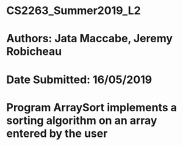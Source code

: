 # CS2263_Summer2019_L2
# Authors: Jata Maccabe, Jeremy Robicheau
# Date Submitted: 16/05/2019
# Program ArraySort implements a sorting algorithm on an array entered by the user
